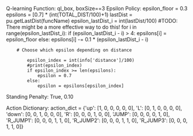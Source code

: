 Q-learning Function: ql_box, boxSize==3
Epsilon Policy:
        epsilon_floor = 0.3
        epsilons = [0.7] * (int(TOTAL_DIST/100)+1)
        lastDist = pu.getLastDist(funcName)
        epsilon_lastDist_i = int(lastDist/100)
        #TODO: There might be a more effective way to do this!
        for i in range(epsilon_lastDist_i):
            if (epsilon_lastDist_i - i) > 4:
                epsilons[i] = epsilon_floor
            else:
                epsilons[i] -= 0.1 * (epsilon_lastDist_i - i)

        # Choose which epsilon depending on distance

            epsilon_index = int(info['distance']/100)
            #print(epsilon_index)
            if epsilon_index >= len(epsilons):
                epsilon = 0.7
            else:
                epsilon = epsilons[epsilon_index]

Standing Penalty: True, 0.10

Action Dictionary:
        action_dict = {'up': [1, 0, 0, 0, 0, 0],
                   'L': [0, 1, 0, 0, 0, 0],
                   'down': [0, 0, 1, 0, 0, 0],
                   'R': [0, 0, 0, 1, 0, 0],
                   'JUMP': [0, 0, 0, 0, 1, 0],
                   'R_JUMP1': [0, 0, 0, 1, 1, 0],
                   'R_JUMP2': [0, 0, 0, 1, 1, 0],
                   'R_JUMP3': [0, 0, 0, 1, 1, 0]}
